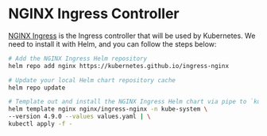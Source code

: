 # NGINX Ingress Controller

[NGINX Ingress](https://kubernetes.github.io/ingress-nginx/) is the Ingress controller that will be used by Kubernetes. We need to install it with Helm, and you can follow the steps below:

```bash
# Add the NGINX Ingress Helm repository
helm repo add nginx https://kubernetes.github.io/ingress-nginx

# Update your local Helm chart repository cache
helm repo update

# Template out and install the NGINX Ingress Helm chart via pipe to `kubectl apply`
helm template nginx nginx/ingress-nginx -n kube-system \
--version 4.9.0 --values values.yaml | \
kubectl apply -f -
```
